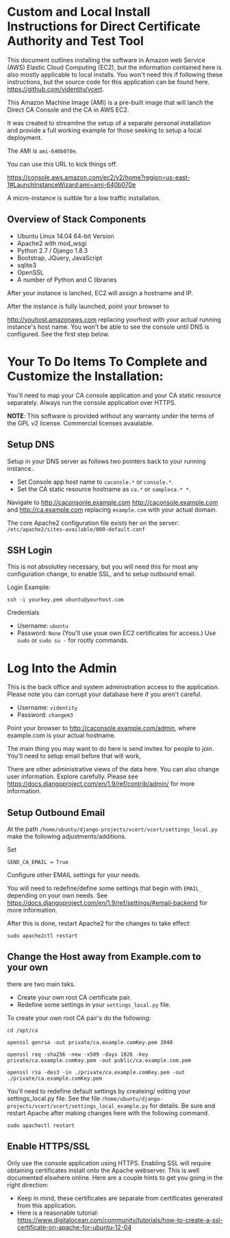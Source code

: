 Custom and Local Install Instructions for Direct Certificate Authority and Test Tool
====================================================================================

This document outlines installing the software in Amazon web Service (AWS) Elastic Cloud Computing (EC2), but the information contained here is also mostly applicable to local installs. You won't need this if following these instructions, but the source code for this application can be found here. https://github.com/videntity/vcert.

This Amazon Machine Image (AMI) is a pre-built image that will lanch the Direct CA Console and the CA in AWS EC2.

It was created to streamline the setup of a separate personal installation and provide a full working example for those seeking to setup a local deployment.

The AMI is `ami-640b070e`.

You can use this URL to kick things off.

https://console.aws.amazon.com/ec2/v2/home?region=us-east-1#LaunchInstanceWizard:ami=ami-640b070e


A micro-instance is suitble for a low traffic installation.

Overview of Stack Components
-----------------------------

* Ubuntu Linux 14.04 64-bit Version
* Apache2 with mod_wsgi
* Python 2.7 / Django 1.8.3
* Bootstrap, JQuery, JavaScript
* sqlite3
* OpenSSL
* A number of Python and C libraries



After your instance is lanched,  EC2 will assign a hostname and IP.

After the instance is fully launched, point your browser to

http://youhost.amazonaws.com replacing yourhost with your actual running instance's host name. You won't be able to see the console until DNS is configured.  See the first step below.

Your To Do Items To Complete and Customize the Installation:
============================================================


You'll need to map your CA console application and your CA static resource separately. Always run the console application over HTTPS.


**NOTE**: This software is provided without any warranty under the terms of the GPL v2 license. Commercial licenses avaialable.

Setup DNS
---------

Setup in your DNS server as follows two pointers back to your running instance..

* Set Console app host name to `caconsle.*` or `console.*`.
* Set the CA static resource hostname as `ca.*` or `sampleca.* *`.



Navigate to http://caconsonle.example.com  http://caconsole.example.com  and http://ca.example.com replacing `example.com` with your actual domain.

The core Apache2 configuration file exists her on the server: `/etc/apache2/sites-available/000-default.conf ` 


SSH Login
---------

This is not absolutley necessary, but you will need this for most any configuration change, to enable SSL, and to setup outbound email.

Login Example:


    ssh -i yourkey.pem ubuntu@yourhost.com

Credentials


* Username: `ubuntu`
* Password: `None`  (You'll use youe own EC2 certificates for access.) Use `sudo` or `sudo su -` for rootly commands.



Log Into the Admin
==================

This is the back office and system administration access to the application. Please note you can corrupt your database here if you aren't careful.

* Username: `videntity`
* Password: `changem3`

Point your browser to http://caconsole.example.com/admin, where example.com is your actual hostname.

The main thing you may want to do here is send invites for people to join. You'll need to setup email before that will work,

There are other administrative views of the data here.  You can also change user information. Explore carefully. Please see https://docs.djangoproject.com/en/1.9/ref/contrib/admin/ for more information.


Setup Outbound Email
--------------------

At the path `/home/ubuntu/django-projects/vcert/vcert/settings_local.py` make the following adjustments/additions.

Set

`SEND_CA_EMAIL = True`


Configure other EMAIL settings for your needs.

You will need to redefine/define some settings that begin with `EMAIL_` depending on your own needs. See https://docs.djangoproject.com/en/1.9/ref/settings/#email-backend for more information.

After this is done, restart Apache2 for the changes to take effect:

    sudo apache2ctl restart



Change the Host away from Example.com to your own
-------------------------------------------------


there are two main taks.

* Create your own root CA certificate pair.
* Redefine some settings in your `settings_local.py` file. 

To create your own root CA pair's do the following:

    cd /opt/ca
    
    openssl genrsa -out private/ca.example.comKey.pem 2048
    
    openssl req -sha256 -new -x509 -days 1826 -key private/ca.example.comKey.pem -out public/ca.example.com.pem
    
    openssl rsa -des3 -in ./private/ca.example.comKey.pem -out ./private/ca.example.comKey.pem


You'll need to redefine default settings by createing/ editing your settings_local.py file. See the file `/home/ubuntu/django-projects/vcert/vcert/settings_local_example.py` for details.  Be sure and restart Apache after making changes here with the following command.


    sudo apachectl restart





Enable HTTPS/SSL
----------------

Only use the console application using HTTPS. Enabling SSL will require obtaining certificates install onto the Apache webserver. This is well documented elswhere online. Here are a couple hints to get you going in the right direction:

 * Keep in mind, these certificates are separate from certificates generated from this application.
 * Here is a reasonable tutorial: https://www.digitalocean.com/community/tutorials/how-to-create-a-ssl-certificate-on-apache-for-ubuntu-12-04
